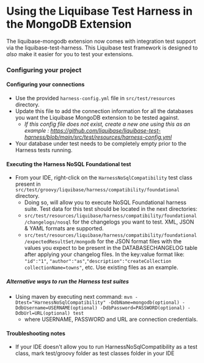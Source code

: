 # Using the Liquibase Test Harness in the MongoDB Extension
The liquibase-mongodb extension now comes with integration test support via the liquibase-test-harness.
This Liquibase test framework is designed to *also* make it easier for you to test your extensions.

### Configuring your project

#### Configuring your connections

- Use the provided `harness-config.yml` file in `src/test/resources` directory.
- Update this file to add the connection information for all the databases you want the Liquibase MongoDB extension to be tested against.
    - *If this config file does not exist, create a new one using this as an example : https://github.com/liquibase/liquibase-test-harness/blob/main/src/test/resources/harness-config.yml*
- Your database under test needs to be completely empty prior to the Harness tests running.

#### Executing the Harness NoSQL Foundational test
- From your IDE, right-click on the `HarnessNoSqlCompatibility` test class present in `src/test/groovy/liquibase/harness/compatibility/foundational` directory.
    - Doing so, will allow you to execute NoSQL Foundational harness suite. Test data for this test should be located in the next directories:
    - `src/test/resources/liquibase/harness/compatibility/foundational/changelogs/nosql` for the changelogs you want to test. XML, JSON & YAML formats are supported.
    - `src/test/resources/liquibase/harness/compatibility/foundational/expectedResultSet/mongodb` for the JSON format files with the values you expect to be present in the DATABASECHANGELOG table after applying your changelog files.
    In the key:value format like: `"id":"1"`, `"author":"as"`,`"description":"createCollection collectionName=towns"`, etc. Use existing files as an example. 
   
##### Alternative ways to run the Harness test suites
- Using maven by executing next command:
  `mvn -Dtest="HarnessNoSqlCompatibility" -DdbName=mongodb(optional) -DdbUsername=USERNAME(optional) -DdbPassword=PASSWORD(optional) -DdbUrl=URL(optional) test`
    - where USERNAME, PASSWORD and URL are connection credentials.

#### Troubleshooting notes
- If your IDE doesn't allow you to run HarnessNoSqlCompatibility as a test class, mark test/groovy folder as test classes folder in your IDE
